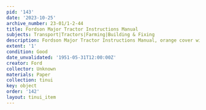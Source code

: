 ```yaml
---
pid: '143'
date: '2023-10-25'
archive_number: 23-01/1-2-44
title: Fordson Major Tractor Instructions Manual
subjects: Transport|Tractors|Farming|Building & Fixing
description: Fordson Major Tractor Instructions Manual, orange cover with black text.
extent: '1'
condition: Good
date_unvalidated: '1951-05-31T12:00:00Z'
creator: Ford
collector: Unknown
materials: Paper
collection: tinui
key: object
order: '142'
layout: tinui_item
---
```

